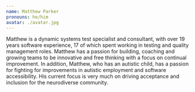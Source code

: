 ```yaml
---
name: Matthew Parker
pronouns: he/him
avatar: ./avatar.jpg
---
```


Matthew is a dynamic systems test specialist and consultant, with over 19 years software experience, 17 of which spent working in testing and quality management roles. Matthew has a passion for building, coaching and growing teams to be innovative and free thinking with a focus on continual improvement. In addition, Matthew, who has an autistic child, has a passion for fighting for improvements in autistic employment and software accessibility. His current focus is very much on driving acceptance and inclusion for the neurodiverse community.
